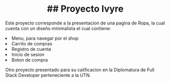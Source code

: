<div align="center">
<h1 align="center">## Proyecto Ivyre</h1>
</div>

<p> Este proyecto corresponde a la presentacion de una pagina de Ropa, la cual cuenta con un diseño minimalista el cual contiene:
<li>Menu, para navegar por el shop</li>
<li>Carrito de compras</li>
<li>Registro de cuenta</li>
<li>Inicio de sesion</li>
<li>Boton de compra</li>
</p>
<p> Otro proyecto presentado para su calificacion en la Diplomatura de Full Stack Developer perteneciente a la UTN. </p>
